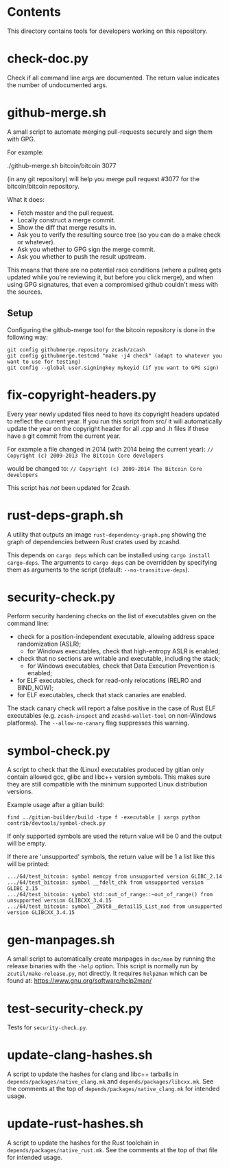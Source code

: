 Contents
========

This directory contains tools for developers working on this repository.

check-doc.py
============

Check if all command line args are documented. The return value indicates the
number of undocumented args.

github-merge.sh
===============

A small script to automate merging pull-requests securely and sign them with GPG.

For example:

  ./github-merge.sh bitcoin/bitcoin 3077

(in any git repository) will help you merge pull request #3077 for the
bitcoin/bitcoin repository.

What it does:
* Fetch master and the pull request.
* Locally construct a merge commit.
* Show the diff that merge results in.
* Ask you to verify the resulting source tree (so you can do a make
check or whatever).
* Ask you whether to GPG sign the merge commit.
* Ask you whether to push the result upstream.

This means that there are no potential race conditions (where a
pullreq gets updated while you're reviewing it, but before you click
merge), and when using GPG signatures, that even a compromised github
couldn't mess with the sources.

Setup
-----
Configuring the github-merge tool for the bitcoin repository is done in the following way:

    git config githubmerge.repository zcash/zcash
    git config githubmerge.testcmd "make -j4 check" (adapt to whatever you want to use for testing)
    git config --global user.signingkey mykeyid (if you want to GPG sign)

fix-copyright-headers.py
========================

Every year newly updated files need to have its copyright headers updated to reflect the current year.
If you run this script from src/ it will automatically update the year on the copyright header for all
.cpp and .h files if these have a git commit from the current year.

For example a file changed in 2014 (with 2014 being the current year):
```// Copyright (c) 2009-2013 The Bitcoin Core developers```

would be changed to:
```// Copyright (c) 2009-2014 The Bitcoin Core developers```

This script has *not* been updated for Zcash.

rust-deps-graph.sh
==================

A utility that outputs an image `rust-dependency-graph.png` showing the graph of dependencies
between Rust crates used by zcashd.

This depends on `cargo deps` which can be installed using `cargo install cargo-deps`.
The arguments to `cargo deps` can be overridden by specifying them as arguments to the script
(default: `--no-transitive-deps`).

security-check.py
=================

Perform security hardening checks on the list of executables given on the command line:

- check for a position-independent executable, allowing address space randomization (ASLR);
  - for Windows executables, check that high-entropy ASLR is enabled;
- check that no sections are writable and executable, including the stack;
  - for Windows executables, check that Data Execution Prevention is enabled;
- for ELF executables, check for read-only relocations (RELRO and BIND_NOW);
- for ELF executables, check that stack canaries are enabled.

The stack canary check will report a false positive in the case of Rust ELF executables (e.g.
`zcash-inspect` and `zcashd-wallet-tool` on non-Windows platforms). The `--allow-no-canary`
flag suppresses this warning.

symbol-check.py
===============

A script to check that the (Linux) executables produced by gitian only contain
allowed gcc, glibc and libc++ version symbols.  This makes sure they are
still compatible with the minimum supported Linux distribution versions.

Example usage after a gitian build:

    find ../gitian-builder/build -type f -executable | xargs python contrib/devtools/symbol-check.py 

If only supported symbols are used the return value will be 0 and the output will be empty.

If there are 'unsupported' symbols, the return value will be 1 a list like this will be printed:

    .../64/test_bitcoin: symbol memcpy from unsupported version GLIBC_2.14
    .../64/test_bitcoin: symbol __fdelt_chk from unsupported version GLIBC_2.15
    .../64/test_bitcoin: symbol std::out_of_range::~out_of_range() from unsupported version GLIBCXX_3.4.15
    .../64/test_bitcoin: symbol _ZNSt8__detail15_List_nod from unsupported version GLIBCXX_3.4.15

gen-manpages.sh
===============

A small script to automatically create manpages in `doc/man` by running the release binaries
with the `-help` option. This script is normally run by `zcutil/make-release.py`, not directly.
It requires `help2man` which can be found at: https://www.gnu.org/software/help2man/

test-security-check.py
======================

Tests for `security-check.py`.

update-clang-hashes.sh
======================

A script to update the hashes for clang and libc++ tarballs in `depends/packages/native_clang.mk`
and `depends/packages/libcxx.mk`. See the comments at the top of `depends/packages/native_clang.mk`
for intended usage.

update-rust-hashes.sh
=====================

A script to update the hashes for the Rust toolchain in `depends/packages/native_rust.mk`.
See the comments at the top of that file for intended usage.
